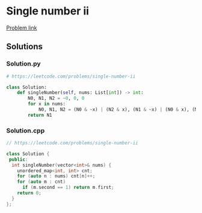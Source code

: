 # Single number ii

[Problem link](https://leetcode.com/problems/single-number-ii)

## Solutions


### Solution.py
```py
# https://leetcode.com/problems/single-number-ii

class Solution:
    def singleNumber(self, nums: List[int]) -> int:
        N0, N1, N2 = ~0, 0, 0
        for x in nums:
            N0, N1, N2 = (N0 & ~x) | (N2 & x), (N1 & ~x) | (N0 & x), (N2 & ~x) | (N1 & x)
        return N1
```
### Solution.cpp
```cpp
// https://leetcode.com/problems/single-number-ii

class Solution {
 public:
  int singleNumber(vector<int>& nums) {
    unordered_map<int, int> cnt;
    for (auto n : nums) cnt[n]++;
    for (auto m : cnt)
      if (m.second == 1) return m.first;
    return 0;
  }
};
```